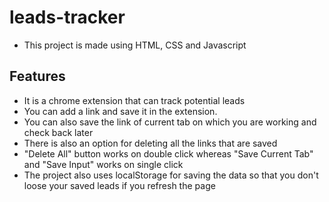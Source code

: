 # leads-tracker

- This project is made using HTML, CSS and Javascript

## Features

- It is a chrome extension that can track potential leads
- You can add a link and save it in the extension.
- You can also save the link of current tab on which you are working and check back later
- There is also an option for deleting all the links that are saved
- "Delete All" button works on double click whereas "Save Current Tab" and "Save Input" works on single click
- The project also uses localStorage for saving the data so that you don't loose your saved leads if you refresh the page


